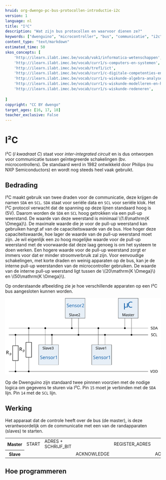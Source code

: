 ```yaml
---
hruid: org-dwengo-pc-bus-protocollen-introductie-i2c
version: 1
language: nl
title: "I²C"
description: "Wat zijn bus protocollen en waarvoor dienen ze?"
keywords: ["dwenguino", "microcontroller", "bus", "communicatie", "i2c", "spi", "uart", "can"]
content_type: "text/markdown"
estimated_time: 50
skos_concepts: [
    'http://ilearn.ilabt.imec.be/vocab/vak1/informatica-wetenschappen', 
    'http://ilearn.ilabt.imec.be/vocab/curr1/s-computers-en-systemen',
    'http://ilearn.ilabt.imec.be/vocab/tref1/ict',
    'http://ilearn.ilabt.imec.be/vocab/curr1/c-digitale-competenties-en-mediawijsheid',
    'http://ilearn.ilabt.imec.be/vocab/curr1/s-wiskunde-algebra-analyse',
    'http://ilearn.ilabt.imec.be/vocab/curr1/s-wiskunde-modelleren-en-heuristiek',
    'http://ilearn.ilabt.imec.be/vocab/curr1/s-wiskunde-redeneren',

]
copyright: "CC BY dwengo"
target_ages: [16, 17, 18]
teacher_exclusive: False
---
```


# I²C

I²C (*I kwadraat C*) staat voor *inter-integrated circuit* en is dus ontworpen voor communicatie tussen geïntegreerde schakelingen (bv. microcontrollers). De standaard werd in 1982 ontwikkeld door Philips (nu NXP Semiconductors) en wordt nog steeds heel vaak gebruikt. 

## Bedrading

I²C maakt gebruik van twee draden voor de communicatie, deze krijgen de namen <code class="lang-cpp">SDA</code> en <code class="lang-cpp">SCL</code>. <code class="lang-cpp">SDA</code> staat voor seriële data en <code class="lang-cpp">SCL</code> voor seriële klok. Het I²C protocol verwacht dat de spanning op deze lijnen standaard hoog is (5V). Daarom worden de <code class="lang-cpp">SDA</code> en <code class="lang-cpp">SCL</code> hoog getrokken via een pull-up weerstand. De waarde van deze weerstand is minimaal \\(1.6\mathrm{K \Omega}\\). De maximale waarde die je voor de pull-up weerstand kan gebruiken hangt af van de capaciteitswaarde van de bus. Hoe hoger deze capaciteitswaarde, hoe lager de waarde van de pull-up weerstand moet zijn. Je wil eigenlijk een zo hoog mogelijke waarde voor de pull-up weerstand met de voorwaarde dat deze laag genoeg is om het systeem te doen werken. Een hogere waarde voor de pull-up weerstand zorgt er immers voor dat er minder stroomverbruik zal zijn. Voor eenvoudige schakelingen, met korte draden en weinig apparaten op de bus, kan je de interne pull-up weerstanden van de microcontroller gebruiken. De waarde van de interne pull-up weerstand ligt tussen de \\(20\mathrm{K \Omega}\\) en \\(50\mathrm{K \Omega}\\). 

Op onderstaande afbeelding zie je hoe verschillende apparaten op een I²C bus aangesloten kunnen worden.

![Een voorbeeld van een aantal devices op een I²C bus.](images/i2c.svg)

Op de Dwenguino zijn standaard twee pinnnen voorzien met de nodige logica om gegevens te sturen via I²C. Pin <code class="lang-cpp">15</code> moet je verbinden met de <code class="lang-cpp">SDA</code> lijn. Pin <code class="lang-cpp">14</code> met de <code class="lang-cpp">SCL</code> lijn.

## Werking

Het apparaat dat de controle heeft over de bus (de master), is deze verantwoordelijk om de communicatie met een van de randapparaten (slaves) te starten. 

<table>
    <tr>
        <th>Master</th>
        <td>START</td>
        <td>ADRES + SCHRIJF_BIT</td>
        <td></td>
        <td>REGISTER_ADRES</td>
        <td></td>
        <td>DATA</td>
        <td></td>
        <td>STOP</td>
    </tr>
    <tr>
        <th>Slave</th>
        <td></td>
        <td></td>
        <td>ACKNOWLEDGE</td>
        <td></td>
        <td>ACKNOWLEDGE</td>
        <td></td>
        <td>ACKNOWLEDGE</td>
        <td></td>
    </tr>
</table>

## Hoe programmeren



